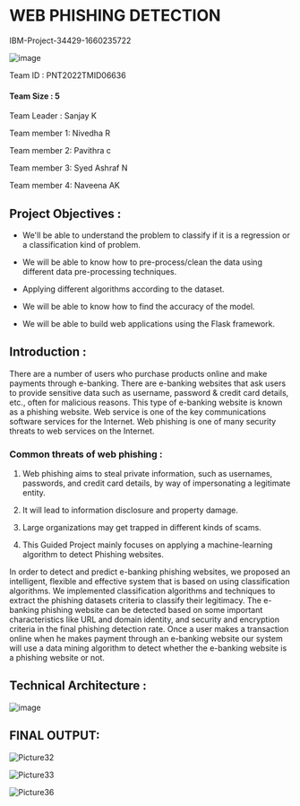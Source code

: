 # WEB PHISHING DETECTION
IBM-Project-34429-1660235722

![image](https://user-images.githubusercontent.com/113506353/198610912-6ea5bc8a-8745-415a-a5a9-6de95ef60ec1.png)


Team ID : PNT2022TMID06636

#### Team Size : 5

Team Leader : Sanjay K

Team member 1: Nivedha R

Team member 2: Pavithra c

Team member 3: Syed Ashraf N

Team member 4: Naveena AK


## Project Objectives :

*  We'll be able to understand the problem to classify if it is a regression or a classification kind of problem.

*  We will be able to know how to pre-process/clean the data using different data pre-processing techniques.

*  Applying different algorithms according to the dataset.

*  We will be able to know how to find the accuracy of the model.

*  We will be able to build web applications using the Flask framework.

## Introduction : 

There are a number of users who purchase products online and make payments through e-banking. There are e-banking websites that ask users to provide sensitive data such as username, password & credit card details, etc., often for malicious reasons. This type of e-banking website is known as a phishing website. Web service is one of the key communications software services for the Internet. Web phishing is one of many security threats to web services on the Internet.

### Common threats of web phishing : 

1. Web phishing aims to steal private information, such as usernames, passwords, and credit card details, by way of impersonating a legitimate entity.

2. It will lead to information disclosure and property damage.

3. Large organizations may get trapped in different kinds of scams.

4. This Guided Project mainly focuses on applying a machine-learning algorithm to detect Phishing websites.

In order to detect and predict e-banking phishing websites, we proposed an intelligent, flexible and effective system that is based on using classification algorithms. We implemented classification algorithms and techniques to extract the phishing datasets criteria to classify their legitimacy. The e-banking phishing website can be detected based on some important characteristics like URL and domain identity, and security and encryption criteria in the final phishing detection rate. Once a user makes a transaction online when he makes payment through an e-banking website our system will use a data mining algorithm to detect whether the e-banking website is a phishing website or not.

## Technical Architecture :

![image](https://user-images.githubusercontent.com/113506353/198648454-ac55c438-de0c-4a3e-843c-826d116c3fbb.png)

## FINAL OUTPUT:

![Picture32](https://user-images.githubusercontent.com/113328813/202853757-92d8a1f3-3059-4603-b796-13129d61e64d.jpg)

![Picture33](https://user-images.githubusercontent.com/113328813/202853805-d9aba554-a216-46c6-b6a9-02e2814e7fe2.jpg)

![Picture36](https://user-images.githubusercontent.com/113328813/202853834-d3b28e73-5005-43b3-92bd-a5397bbd7fc2.jpg)
